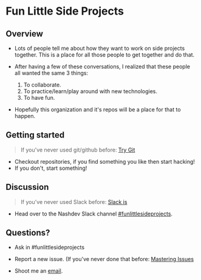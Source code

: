 # Fun Little Side Projects

## Overview

- Lots of people tell me about how they want to work on side projects together. This is a place for all those people to get together and do that.
- After having a few of these conversations, I realized that these people all wanted the same 3 things:

    1. To collaborate.
    2. To practice/learn/play around with new technologies.
    3. To have fun.

- Hopefully this organization and it's repos will be a place for that to happen.

## Getting started
> If you've never used git/github before: [Try Git](https://try.github.io/levels/1/challenges/1)

- Checkout repositories, if you find something you like then start hacking!
- If you don't, start something!

## Discussion
> If you've never used Slack before: [Slack is](https://slack.com/is)

- Head over to the Nashdev Slack channel [#funlittlesideprojects](https://nashdev.slack.com/messages/funlittlesideprojects/).

## Questions?

- Ask in #funlittlesideprojects

- Report a new issue. (If you've never done that before: [Mastering Issues](https://guides.github.com/features/issues/)

- Shoot me an [email](kris.j.plunkett@icloud.com).

